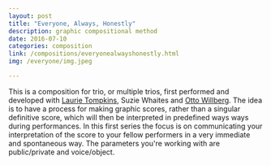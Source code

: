 ```yaml
---
layout: post
title: "Everyone, Always, Honestly"
description: graphic compositional method
date: 2016-07-10
categories: composition
link: /compositions/everyonealwayshonestly.html
img: /everyone/img.jpeg

---
```


This is a composition for trio, or multiple trios, first performed and developed with [Laurie Tompkins](http://cargocollective.com/laurietompkins), Suzie Whaites and [Otto Willberg](http://ottowillberg.com/). The idea is to have a process for making graphic scores, rather than a singular definitive score, which will then be interpreted in predefined ways ways during performances. In this first series the focus is on communicating your interpretation of the score to your fellow performers in a very immediate and spontaneous way. The parameters you're working with are public/private and voice/object.